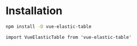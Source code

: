 # Installation

``` bash
npm install -D vue-elastic-table
```

```js{4}
import VueElasticTable from 'vue-elastic-table'
```